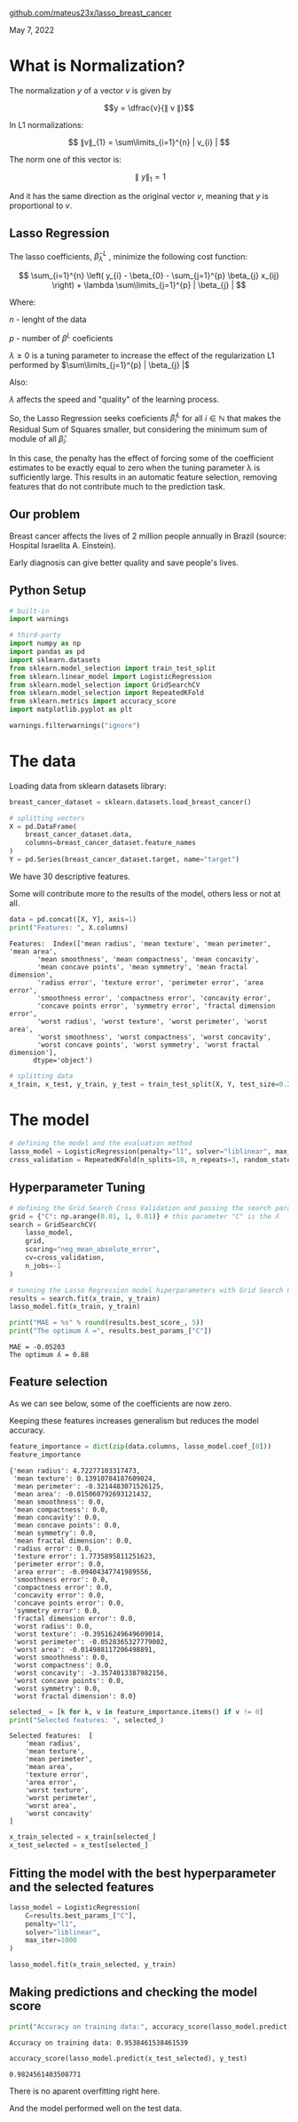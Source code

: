[github.com/mateus23x/lasso_breast_cancer](https://github.com/mateus23x/lasso_breast_cancer)

May 7, 2022




# What is Normalization?

The normalization $y$ of a vector $v$ is given by

$$y = \dfrac{v}{∥ v ∥}$$

In L1 normalizations:

$$ ∥v∥_{1} = \sum\limits_{i=1}^{n} | v_{i} | $$


The norm one of this vector is:

$$ ∥y∥_{1} = 1 $$

And it has the same direction as the original vector $v$, meaning that $y$ is proportional to $v$.

## Lasso Regression

The lasso coefficients, $\hat{\beta} _{\lambda}^{L}$ , minimize the following cost function:

$$ \sum_{i=1}^{n} \left( y_{i} - \beta_{0} - \sum_{j=1}^{p} \beta_{j} x_{ij} \right) + \lambda \sum\limits_{j=1}^{p} | \beta_{j} | $$

Where:

$n$ - lenght of the data

$p$ - number of $\beta^{L}$ coeficients

$\lambda \ge 0$ is a tuning parameter to increase the effect of the regularization L1 performed by $\sum\limits_{j=1}^{p} | \beta_{j} |$

Also:

$\lambda$ affects the speed and "quality" of the learning process.


So, the Lasso Regression seeks coeficients $\hat{\beta} _{i}^{L}$ for all $i \in \mathbb{N}$ that makes the Residual Sum of Squares smaller, but considering the minimum sum of module of all $\hat{\beta} _{i}$.

In this case, the penalty has the effect of forcing some of the coefficient estimates to be exactly equal to zero when the tuning parameter λ is sufficiently large. This results in an automatic feature selection, removing features that do not contribute much to the prediction task.

## Our problem

Breast cancer affects the lives of 2 million people annually in Brazil (source: Hospital Israelita A. Einstein). 

Early diagnosis can give better quality and save people's lives.

## Python Setup


```python
# built-in
import warnings

# third-party
import numpy as np
import pandas as pd
import sklearn.datasets
from sklearn.model_selection import train_test_split
from sklearn.linear_model import LogisticRegression
from sklearn.model_selection import GridSearchCV
from sklearn.model_selection import RepeatedKFold
from sklearn.metrics import accuracy_score
import matplotlib.pyplot as plt
```


```python
warnings.filterwarnings("ignore")
```

# The data

Loading data from sklearn datasets library:


```python
breast_cancer_dataset = sklearn.datasets.load_breast_cancer()
```


```python
# splitting vectors
X = pd.DataFrame(
    breast_cancer_dataset.data,
    columns=breast_cancer_dataset.feature_names
)
Y = pd.Series(breast_cancer_dataset.target, name="target")
```

We have 30 descriptive features.

Some will contribute more to the results of the model, others less or not at all.


```python
data = pd.concat([X, Y], axis=1)
print("Features: ", X.columns)
```

    Features:  Index(['mean radius', 'mean texture', 'mean perimeter', 'mean area',
           'mean smoothness', 'mean compactness', 'mean concavity',
           'mean concave points', 'mean symmetry', 'mean fractal dimension',
           'radius error', 'texture error', 'perimeter error', 'area error',
           'smoothness error', 'compactness error', 'concavity error',
           'concave points error', 'symmetry error', 'fractal dimension error',
           'worst radius', 'worst texture', 'worst perimeter', 'worst area',
           'worst smoothness', 'worst compactness', 'worst concavity',
           'worst concave points', 'worst symmetry', 'worst fractal dimension'],
          dtype='object')



```python
# splitting data
x_train, x_test, y_train, y_test = train_test_split(X, Y, test_size=0.2, random_state=123)
```

# The model


```python
# defining the model and the evaluation method
lasso_model = LogisticRegression(penalty="l1", solver="liblinear", max_iter=1000)
cross_validation = RepeatedKFold(n_splits=10, n_repeats=3, random_state=321)
```

## Hyperparameter Tuning


```python
# defining the Grid Search Cross Validation and passing the search parameters
grid = {"C": np.arange(0.01, 1, 0.01)} # this parameter "C" is the ʎ
search = GridSearchCV(
    lasso_model,
    grid,
    scoring="neg_mean_absolute_error",
    cv=cross_validation,
    n_jobs=-1
)
```


```python
# tunning the Lasso Regression model hiperparameters with Grid Search Cross Validation
results = search.fit(x_train, y_train)
lasso_model.fit(x_train, y_train)
```



```python
print("MAE = %s" % round(results.best_score_, 5))
print("The optimum ʎ =", results.best_params_["C"])
```

    MAE = -0.05203
    The optimum ʎ = 0.88


## Feature selection

As we can see below, some of the coefficients are now zero.

Keeping these features increases generalism but reduces the model accuracy.


```python
feature_importance = dict(zip(data.columns, lasso_model.coef_[0]))
feature_importance
```




    {'mean radius': 4.72277103317473,
     'mean texture': 0.13910784187609024,
     'mean perimeter': -0.3214483071526125,
     'mean area': -0.015060792693121432,
     'mean smoothness': 0.0,
     'mean compactness': 0.0,
     'mean concavity': 0.0,
     'mean concave points': 0.0,
     'mean symmetry': 0.0,
     'mean fractal dimension': 0.0,
     'radius error': 0.0,
     'texture error': 1.7735895811251623,
     'perimeter error': 0.0,
     'area error': -0.09404347741989556,
     'smoothness error': 0.0,
     'compactness error': 0.0,
     'concavity error': 0.0,
     'concave points error': 0.0,
     'symmetry error': 0.0,
     'fractal dimension error': 0.0,
     'worst radius': 0.0,
     'worst texture': -0.39516249649609014,
     'worst perimeter': -0.0528365327779002,
     'worst area': -0.014988117206498891,
     'worst smoothness': 0.0,
     'worst compactness': 0.0,
     'worst concavity': -3.3574013387982156,
     'worst concave points': 0.0,
     'worst symmetry': 0.0,
     'worst fractal dimension': 0.0}




```python
selected_ = [k for k, v in feature_importance.items() if v != 0]
print("Selected features: ", selected_)
```

    Selected features:  [
        'mean radius',
        'mean texture',
        'mean perimeter',
        'mean area',
        'texture error',
        'area error',
        'worst texture',
        'worst perimeter',
        'worst area',
        'worst concavity'
    ]



```python
x_train_selected = x_train[selected_]
x_test_selected = x_test[selected_]
```

## Fitting the model with the best hyperparameter and the selected features


```python
lasso_model = LogisticRegression(
    C=results.best_params_["C"],
    penalty="l1",
    solver="liblinear",
    max_iter=1000
)
```


```python
lasso_model.fit(x_train_selected, y_train)
```



## Making predictions and checking the model score


```python
print("Accuracy on training data:", accuracy_score(lasso_model.predict(x_train_selected), y_train))
```

    Accuracy on training data: 0.9538461538461539



```python
accuracy_score(lasso_model.predict(x_test_selected), y_test)
```




    0.9824561403508771


There is no aparent overfitting right here.

And the model performed well on the test data.
